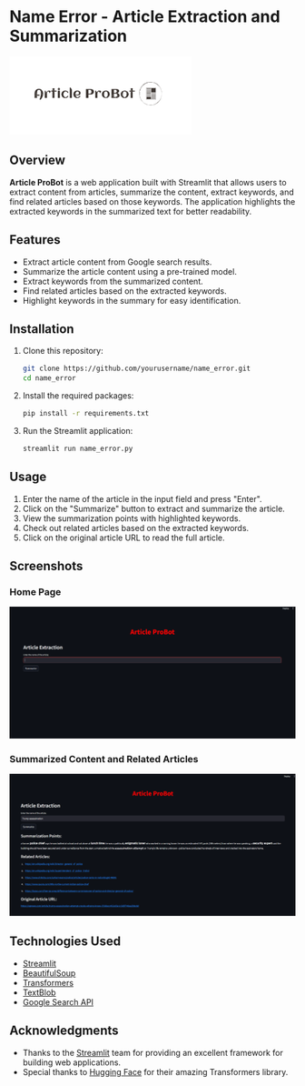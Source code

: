 # Name Error - Article Extraction and Summarization

![Article ProBot](logo.png)

## Overview

**Article ProBot** is a web application built with Streamlit that allows users to extract content from articles, summarize the content, extract keywords, and find related articles based on those keywords. The application highlights the extracted keywords in the summarized text for better readability.

## Features

- Extract article content from Google search results.
- Summarize the article content using a pre-trained model.
- Extract keywords from the summarized content.
- Find related articles based on the extracted keywords.
- Highlight keywords in the summary for easy identification.

## Installation

1. Clone this repository:
    ```bash
    git clone https://github.com/yourusername/name_error.git
    cd name_error
    ```

2. Install the required packages:
    ```bash
    pip install -r requirements.txt
    ```

3. Run the Streamlit application:
    ```bash
    streamlit run name_error.py
    ```

## Usage

1. Enter the name of the article in the input field and press "Enter".
2. Click on the "Summarize" button to extract and summarize the article.
3. View the summarization points with highlighted keywords.
4. Check out related articles based on the extracted keywords.
5. Click on the original article URL to read the full article.

## Screenshots

### Home Page
![Home Page](output_1.png)

### Summarized Content and Related Articles
![Summarized Content](output_2.png)

## Technologies Used

- [Streamlit](https://streamlit.io/)
- [BeautifulSoup](https://www.crummy.com/software/BeautifulSoup/)
- [Transformers](https://huggingface.co/transformers/)
- [TextBlob](https://textblob.readthedocs.io/en/dev/)
- [Google Search API](https://pypi.org/project/googlesearch-python/)

## Acknowledgments

- Thanks to the [Streamlit](https://streamlit.io/) team for providing an excellent framework for building web applications.
- Special thanks to [Hugging Face](https://huggingface.co/) for their amazing Transformers library.

